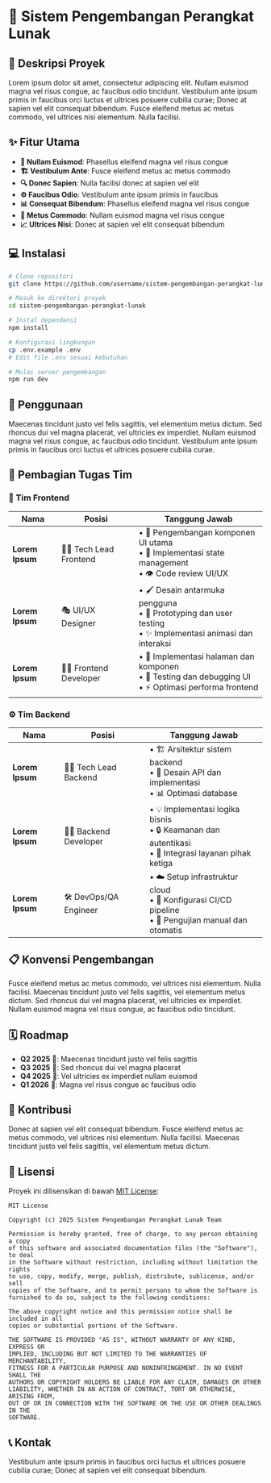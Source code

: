 # 🚀 Sistem Pengembangan Perangkat Lunak

## 📝 Deskripsi Proyek
Lorem ipsum dolor sit amet, consectetur adipiscing elit. Nullam euismod magna vel risus congue, ac faucibus odio tincidunt. Vestibulum ante ipsum primis in faucibus orci luctus et ultrices posuere cubilia curae; Donec at sapien vel elit consequat bibendum. Fusce eleifend metus ac metus commodo, vel ultrices nisi elementum. Nulla facilisi.

## ✨ Fitur Utama
- **🔄 Nullam Euismod**: Phasellus eleifend magna vel risus congue
- **🏗️ Vestibulum Ante**: Fusce eleifend metus ac metus commodo
- **🔍 Donec Sapien**: Nulla facilisi donec at sapien vel elit
- **⚙️ Faucibus Odio**: Vestibulum ante ipsum primis in faucibus
- **📊 Consequat Bibendum**: Phasellus eleifend magna vel risus congue
- **🔧 Metus Commodo**: Nullam euismod magna vel risus congue
- **📈 Ultrices Nisi**: Donec at sapien vel elit consequat bibendum

## 💻 Instalasi
```bash
# Clone repositori
git clone https://github.com/username/sistem-pengembangan-perangkat-lunak.git

# Masuk ke direktori proyek
cd sistem-pengembangan-perangkat-lunak

# Instal dependensi
npm install

# Konfigurasi lingkungan
cp .env.example .env
# Edit file .env sesuai kebutuhan

# Mulai server pengembangan
npm run dev
```

## 🔧 Penggunaan
Maecenas tincidunt justo vel felis sagittis, vel elementum metus dictum. Sed rhoncus dui vel magna placerat, vel ultricies ex imperdiet. Nullam euismod magna vel risus congue, ac faucibus odio tincidunt. Vestibulum ante ipsum primis in faucibus orci luctus et ultrices posuere cubilia curae.

## 👥 Pembagian Tugas Tim

### 🎨 Tim Frontend
| Nama | Posisi | Tanggung Jawab |
|------|--------|----------------|
| **Lorem Ipsum** | 👨‍💻 Tech Lead Frontend | • 🧩 Pengembangan komponen UI utama<br>• 🔄 Implementasi state management<br>• 👁️ Code review UI/UX |
| **Lorem Ipsum** | 🎭 UI/UX Designer | • 🖌️ Desain antarmuka pengguna<br>• 🧪 Prototyping dan user testing<br>• ✨ Implementasi animasi dan interaksi |
| **Lorem Ipsum** | 👨‍💻 Frontend Developer | • 📱 Implementasi halaman dan komponen<br>• 🐞 Testing dan debugging UI<br>• ⚡ Optimasi performa frontend |

### ⚙️ Tim Backend
| Nama | Posisi | Tanggung Jawab |
|------|--------|----------------|
| **Lorem Ipsum** | 👩‍💻 Tech Lead Backend | • 🏗️ Arsitektur sistem backend<br>• 🔌 Desain API dan implementasi<br>• 📊 Optimasi database |
| **Lorem Ipsum** | 👨‍💻 Backend Developer | • 💡 Implementasi logika bisnis<br>• 🔒 Keamanan dan autentikasi<br>• 🔄 Integrasi layanan pihak ketiga |
| **Lorem Ipsum** | 🛠️ DevOps/QA Engineer | • ☁️ Setup infrastruktur cloud<br>• 🔄 Konfigurasi CI/CD pipeline<br>• 🧪 Pengujian manual dan otomatis |

## 📋 Konvensi Pengembangan
Fusce eleifend metus ac metus commodo, vel ultrices nisi elementum. Nulla facilisi. Maecenas tincidunt justo vel felis sagittis, vel elementum metus dictum. Sed rhoncus dui vel magna placerat, vel ultricies ex imperdiet. Nullam euismod magna vel risus congue, ac faucibus odio tincidunt.

## 🗓️ Roadmap
- **Q2 2025** 🌱: Maecenas tincidunt justo vel felis sagittis
- **Q3 2025** 🌿: Sed rhoncus dui vel magna placerat
- **Q4 2025** 🌳: Vel ultricies ex imperdiet nullam euismod
- **Q1 2026** 🌲: Magna vel risus congue ac faucibus odio

## 🤝 Kontribusi
Donec at sapien vel elit consequat bibendum. Fusce eleifend metus ac metus commodo, vel ultrices nisi elementum. Nulla facilisi. Maecenas tincidunt justo vel felis sagittis, vel elementum metus dictum.

## 📜 Lisensi
Proyek ini dilisensikan di bawah [MIT License](LICENSE):

```
MIT License

Copyright (c) 2025 Sistem Pengembangan Perangkat Lunak Team

Permission is hereby granted, free of charge, to any person obtaining a copy
of this software and associated documentation files (the "Software"), to deal
in the Software without restriction, including without limitation the rights
to use, copy, modify, merge, publish, distribute, sublicense, and/or sell
copies of the Software, and to permit persons to whom the Software is
furnished to do so, subject to the following conditions:

The above copyright notice and this permission notice shall be included in all
copies or substantial portions of the Software.

THE SOFTWARE IS PROVIDED "AS IS", WITHOUT WARRANTY OF ANY KIND, EXPRESS OR
IMPLIED, INCLUDING BUT NOT LIMITED TO THE WARRANTIES OF MERCHANTABILITY,
FITNESS FOR A PARTICULAR PURPOSE AND NONINFRINGEMENT. IN NO EVENT SHALL THE
AUTHORS OR COPYRIGHT HOLDERS BE LIABLE FOR ANY CLAIM, DAMAGES OR OTHER
LIABILITY, WHETHER IN AN ACTION OF CONTRACT, TORT OR OTHERWISE, ARISING FROM,
OUT OF OR IN CONNECTION WITH THE SOFTWARE OR THE USE OR OTHER DEALINGS IN THE
SOFTWARE.
```

## 📞 Kontak
Vestibulum ante ipsum primis in faucibus orci luctus et ultrices posuere cubilia curae; Donec at sapien vel elit consequat bibendum.

